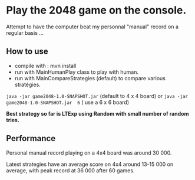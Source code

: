 # Play the 2048 game on the console.

Attempt to have the computer beat my personnal "manual" record on a regular basis ...

## How to use

* compile with : mvn install
* run with MainHumanPlay class to play with human.
* run with MainCompareStrategies (default) to compare various stratégies.

`java -jar game2048-1.0-SNAPSHOT.jar`  (default to 4 x 4 board) or 
`java -jar game2048-1.0-SNAPSHOT.jar  6` ( use a 6 x 6 board) 

**Best strategy so far is LTExp using Random with small number of random tries.**


## Performance

Personal manual record playing on a 4x4 board was around 30 000.

Latest strategies have an average score on 4x4 around 13-15 000 on average, 
with peak record at 36 000 after 60 games.